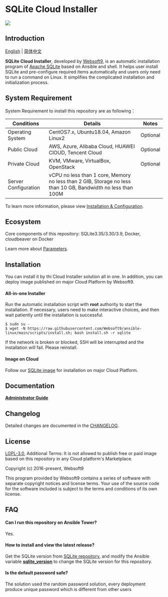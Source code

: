 # SQLite Cloud Installer

![](https://libs.websoft9.com/common/websott9-cloud-installer.png) 

## Introduction

[English](/README.md) | [简体中文](/README-zh.md)  

**SQLite Cloud Installer**, developed by [Websoft9](https://www.websoft9.com), is an automatic installation program of [Apache SQLite](https://sqlite.org) based on Ansible and shell. It helps user install SQLite and pre-configure required items automatically and users only need to run a command on Linux. It simplifies the complicated installation and initialization process.  

## System Requirement

System Requirement to install this repository are as following：

| Conditions       | Details                               | Notes                |
| ------------------- | --------------------------------| -------------------- |
| Operating System   | CentOS7.x, Ubuntu18.04, Amazon Linux2 | Optional                 |
| Public Cloud     | AWS, Azure, Alibaba Cloud, HUAWEI ClOUD, Tencent Cloud    | Optional                 |
| Private Cloud     | KVM, VMware, VirtualBox, OpenStack    | Optional                 |
| Server Configuration | vCPU no less than 1 core, Memory no less than  2 GIB, Storage no less than 10 GB, Bandwidth no less than 100M ||

To learn more information, please view [Installation & Configuration](https://github.com/sqlite/sqlite).

## Ecosystem

Core components of this repository: SQLite3.35/3.30/3.9, Docker, cloudbeaver on Docker

Learn more about [Parameters](/docs/stack-components.md).

## Installation

You can install it by thi Cloud Installer solution all in one. In addition, you can deploy image published on major Cloud Platform by Websoft9.

#### All-in-one Installer

Run the automatic installation script with **root** authority to start the installation. If necessary, users need to make interactive choices, and then wait patiently until the installation is successful.

```
$ sudo su -
$ wget -N https://raw.githubusercontent.com/Websoft9/ansible-linux/main/scripts/install.sh; bash install.sh -r sqlite
```

If the network is broken or blocked, SSH will be interrupted and the installation will fail. Please reinstall.

#### Image on Cloud 

Follow our [SQLite image](https://apps.websoft9.com/sqlite) for installation on major Cloud Platform.

## Documentation

**[Administrator Guide](https://support.websoft9.com/docs/sqlite)** 

## Changelog

Detailed changes are documented in the [CHANGELOG](/CHANGELOG.md).

## License

[LGPL-3.0](/License.md), Additional Terms: It is not allowed to publish free or paid image based on this repository in any Cloud platform's Marketplace.

Copyright (c) 2016-present, Websoft9

This program provided by Websoft9 contains a series of software with separate copyright notices and license terms. Your use of the source code for the software included is subject to the terms and conditions of its own license.

## FAQ

#### Can I run this repository on Ansible Tower? 

Yes.

#### How to install and view the latest release?

Get the SQLite version from [SQLite repository](https://github.com/apache/incubator-sqlite/releases), and modify the Ansible variable **[sqlite_version](/roles/sqlite/defaults/main.yml)** to change the SQLite version for this repository. 

#### Is the default password safe?

The solution used the random password solution, every deployment produce unique password which is different from other users

